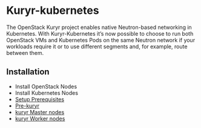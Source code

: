 # Kuryr-kubernetes
The OpenStack Kuryr project enables native Neutron-based networking in Kubernetes. With Kuryr-Kubernetes it’s now possible to choose to run both OpenStack VMs and Kubernetes Pods on the same Neutron network if your workloads require it or to use different segments and, for example, route between them.

## Installation
- Install OpenStack Nodes
- Install Kubernetes Nodes
- [Setup Prerequisites](/Installation/prerequisites.md)
- [Pre-kuryr](/Installation/pre-kuryr.md)
- [kuryr Master nodes](/Installation/kuryr.md)
- [kuryr Worker nodes](/Installation/worker-kuryr.md)